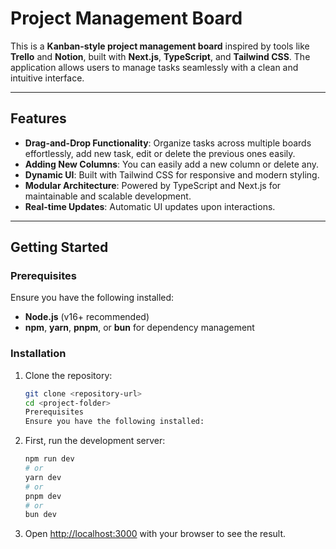 # Project Management Board

This is a **Kanban-style project management board** inspired by tools like **Trello** and **Notion**, built with **Next.js**, **TypeScript**, and **Tailwind CSS**. The application allows users to manage tasks seamlessly with a clean and intuitive interface.

---

## Features

- **Drag-and-Drop Functionality**: Organize tasks across multiple boards effortlessly, add new task, edit or delete the previous ones easily.
- **Adding New Columns**: You can easily add a new column or delete any.
- **Dynamic UI**: Built with Tailwind CSS for responsive and modern styling.
- **Modular Architecture**: Powered by TypeScript and Next.js for maintainable and scalable development.
- **Real-time Updates**: Automatic UI updates upon interactions.

---

## Getting Started

### Prerequisites

Ensure you have the following installed:

- **Node.js** (v16+ recommended)
- **npm**, **yarn**, **pnpm**, or **bun** for dependency management

### Installation

1. Clone the repository:

   ```bash
   git clone <repository-url>
   cd <project-folder>
   Prerequisites
   Ensure you have the following installed:
   ```

2. First, run the development server:

   ```bash
   npm run dev
   # or
   yarn dev
   # or
   pnpm dev
   # or
   bun dev
   ```

3. Open [http://localhost:3000](http://localhost:3000) with your browser to see the result.
